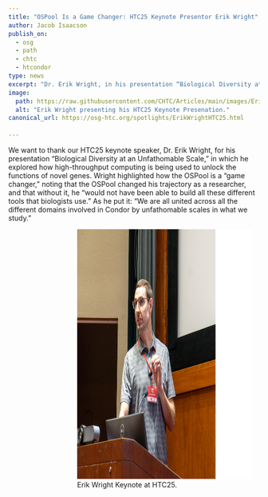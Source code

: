 ```yaml
---
title: "OSPool Is a Game Changer: HTC25 Keynote Presentor Erik Wright"
author: Jacob Isaacson
publish_on:
  - osg
  - path
  - chtc
  - htcondor
type: news
excerpt: "Dr. Erik Wright, in his presentation “Biological Diversity at an Unfathomable Scale” at HTC25, explored how high-throughput computing and the OSPool is being used to unlock the functions of novel genes."
image:
  path: https://raw.githubusercontent.com/CHTC/Articles/main/images/ErikWrightHTC25.png
  alt: "Erik Wright presenting his HTC25 Keynote Presenation."
canonical_url: https://osg-htc.org/spotlights/ErikWrightHTC25.html

---
```


We want to thank our HTC25 keynote speaker, Dr. Erik Wright, for his presentation “Biological Diversity at an Unfathomable Scale,” in which he explored how high-throughput computing is being used to unlock the functions of novel genes. Wright highlighted how the OSPool is a “game changer,” noting that the OSPool changed his trajectory as a researcher, and that without it, he “would not have been able to build all these different tools that biologists use.” As he put it: “We are all united across all the different domains involved in Condor by unfathomable scales in what we study.”

<figure style="float: right; margin: 0 1rem 0 1rem; width: 350px;">
 <img src='https://raw.githubusercontent.com/CHTC/Articles/main/images/ErikWrightHTC25.png' height="500" class="figure-img img-fluid rounded" alt="Wright presenting HTC25 Keynote">
 <figcaption>Erik Wright Keynote at HTC25.</figcaption>
</figure>

